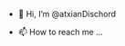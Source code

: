 - 👋 Hi, I’m @atxianDischord
  
- 📫 How to reach me ...

<!---
atxianDischord/atxianDischord is a ✨ special ✨ repository because its `README.md` (this file) appears on your GitHub profile.
You can click the Preview link to take a look at your changes.
--->
